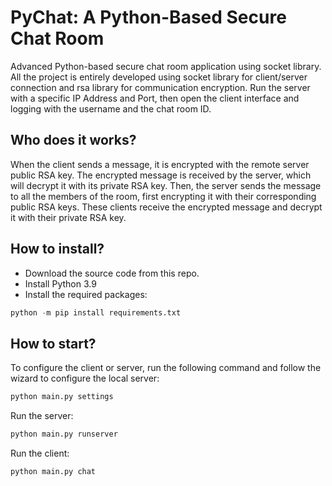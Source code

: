 # PyChat: A Python-Based Secure Chat Room

Advanced Python-based secure chat room application using socket library. All the project is entirely developed using socket library for client/server connection and rsa library for communication encryption. Run the server with a specific IP Address and Port, then open the client interface and logging with the username and the chat room ID. 


## Who does it works?

When the client sends a message, it is encrypted with the remote server public RSA key. The encrypted message is received by the server, which will decrypt it with its private RSA key. Then, the server sends the message to all the members of the room, first encrypting it with their corresponding public RSA keys. These clients receive the encrypted message and decrypt it with their private RSA key.

## How to install?

- Download the source code from this repo.
- Install Python 3.9
- Install the required packages:

```Python
python -m pip install requirements.txt
```

## How to start?

To configure the client or server, run the following command and follow the wizard to configure the local server:

```Python
python main.py settings
```

Run the server:

```Python
python main.py runserver
```

Run the client:

```Python
python main.py chat
```